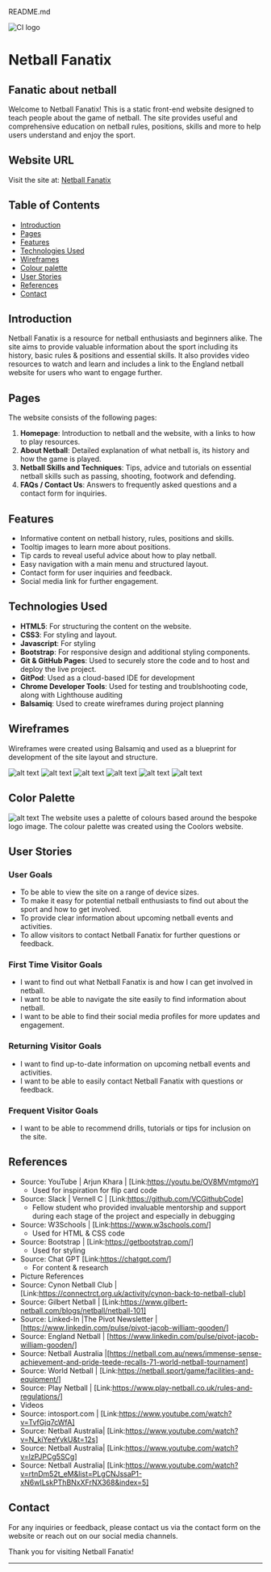 README.md

![CI logo](https://codeinstitute.s3.amazonaws.com/fullstack/ci_logo_small.png)

# Netball Fanatix
## Fanatic about netball

Welcome to Netball Fanatix! 
This is a static front-end website designed to teach people about the game of netball. 
The site provides useful and comprehensive education on netball rules, positions, skills and more to help users understand and enjoy the sport.

## Website URL

Visit the site at: [Netball Fanatix](https://yemsala.github.io/netball-fanatic/index.html)

## Table of Contents

- [Introduction](#introduction)
- [Pages](#pages)
- [Features](#features)
- [Technologies Used](#technologies-used)
- [Wireframes](#wireframes)
- [Colour palette](#colour-palette)
- [User Stories](#user-stories)
- [References](#references)
- [Contact](#contact)

## Introduction

Netball Fanatix is a resource for netball enthusiasts and beginners alike. 
The site aims to provide valuable information about the sport including its history, basic rules & positions and essential skills.
It also provides video resources to watch and learn and includes a link to the England netball website for users who want to engage further.

## Pages

The website consists of the following pages:

1. **Homepage**: Introduction to netball and the website, with a links to how to play resources.
2. **About Netball**: Detailed explanation of what netball is, its history and how the game is played.
3. **Netball Skills and Techniques**: Tips, advice and tutorials on essential netball skills such as passing, shooting, footwork and defending.
4. **FAQs / Contact Us**: Answers to frequently asked questions and a contact form for inquiries.

## Features

- Informative content on netball history, rules, positions and skills.
- Tooltip images to learn more about positions.
- Tip cards to reveal useful advice about how to play netball.
- Easy navigation with a main menu and structured layout.
- Contact form for user inquiries and feedback.
- Social media link for further engagement.

## Technologies Used

- **HTML5**: For structuring the content on the website.
- **CSS3**: For styling and layout.
- **Javascript**: For styling
- **Bootstrap**: For responsive design and additional styling components.
- **Git & GitHub Pages**: Used to securely store the code and to host and deploy the live project.
- **GitPod**: Used as a cloud-based IDE for development
- **Chrome Developer Tools**: Used for testing and troublshooting code, along with Lighthouse auditing
- **Balsamiq**: Used to create wireframes during project planning

## Wireframes

Wireframes were created using Balsamiq and used as a blueprint for development of the site layout and structure.

![alt text](image.png)
![alt text](image-1.png)
![alt text](image-2.png)
![alt text](image-3.png)
![alt text](image-4.png)
![alt text](image-5.png)

## Color Palette

![alt text](image.png)
The website uses a palette of colours based around the bespoke logo image. The colour palette was created using the Coolors website.

## User Stories

### User Goals
- To be able to view the site on a range of device sizes.
- To make it easy for potential netball enthusiasts to find out about the sport and how to get involved.
- To provide clear information about upcoming netball events and activities.
- To allow visitors to contact Netball Fanatix for further questions or feedback.

### First Time Visitor Goals
- I want to find out what Netball Fanatix is and how I can get involved in netball.
- I want to be able to navigate the site easily to find information about netball.
- I want to be able to find their social media profiles for more updates and engagement.

### Returning Visitor Goals
- I want to find up-to-date information on upcoming netball events and activities.
- I want to be able to easily contact Netball Fanatix with questions or feedback.

### Frequent Visitor Goals
- I want to be able to recommend drills, tutorials or tips for inclusion on the site.

## References

- Source: YouTube | Arjun Khara | [Link:https://youtu.be/OV8MVmtgmoY]
    - Used for inspiration for flip card code
- Source: Slack | Vernell C | [Link:https://github.com/VCGithubCode]
    - Fellow student who provided invaluable mentorship and support during each stage of the project and especially in debugging
- Source: W3Schools | [Link:https://www.w3schools.com/]
    - Used for HTML & CSS code 
- Source: Bootstrap | [Link:https://getbootstrap.com/]
    - Used for styling
- Source: Chat GPT [Link:https://chatgpt.com/]
    - For content & research
- Picture References
- Source: Cynon Netball Club | [Link:https://connectrct.org.uk/activity/cynon-back-to-netball-club]
- Source: Gilbert Netball | [Link:https://www.gilbert-netball.com/blogs/netball/netball-101]
- Source: Linked-In |The Pivot Newsletter | [https://www.linkedin.com/pulse/pivot-jacob-william-gooden/]
- Source: England Netball | [https://www.linkedin.com/pulse/pivot-jacob-william-gooden/]
- Source: Netball Australia |[https://netball.com.au/news/immense-sense-achievement-and-pride-teede-recalls-71-world-netball-tournament]
- Source: World Netball | [Link:https://netball.sport/game/facilities-and-equipment/]
- Source: Play Netball | [Link:https://www.play-netball.co.uk/rules-and-regulations/]
- Videos
- Source: intosport.com | [Link:https://www.youtube.com/watch?v=TvfGjq7cWfA]
- Source: Netball Australia| [Link:https://www.youtube.com/watch?v=N_kiYeeYvkU&t=12s]
- Source: Netball Australia| [Link:https://www.youtube.com/watch?v=lzPJPCg5SCg]
- Source: Netball Australia| [Link:https://www.youtube.com/watch?v=rtnDm52t_eM&list=PLgCNJssaP1-xN6wILskPThBNxXFrNX368&index=5] 



## Contact

For any inquiries or feedback, please contact us via the contact form on the website or reach out on our social media channels.

Thank you for visiting Netball Fanatix!

---
